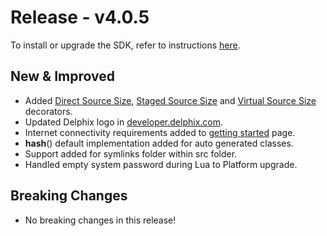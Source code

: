 # Release - v4.0.5

To install or upgrade the SDK, refer to instructions [here](/Getting_Started.md#installation).

## New & Improved

* Added [Direct Source Size](/References/Plugin_Operations.md#direct-linked-source-size), [Staged Source Size](/References/Plugin_Operations.md#staged-linked-source-size) and [Virtual Source Size](/References/Plugin_Operations.md#virtual-source-size) decorators. 
* Updated Delphix logo in [developer.delphix.com](https://developer.delphix.com/).
* Internet connectivity requirements added to [getting started](/Getting_Started.md#Requirements) page.
* __hash__() default implementation added for auto generated classes.
* Support added for symlinks folder within src folder.
* Handled empty system password during Lua to Platform upgrade.

## Breaking Changes

* No breaking changes in this release!